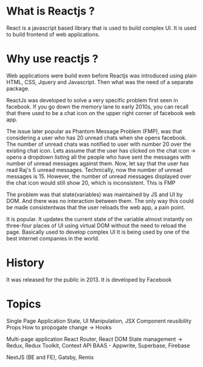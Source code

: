 # What is Reactjs ?

React is a javascript based library that is used to build complex UI. It is used to build frontend of web applications.

# Why use reactjs ?

Web applications were build even before Reactjs was introduced using plain HTML, CSS, Jquery and Javascript. Then what was the need of a separate package.

ReactJs was developed to solve a very specific problem first seen in facebook. If you go down the memory lane to early 2010s, you can recall that there used to be a chat icon on the upper right corner of facebook web app.

 The issue later popular as Phantom Message Problem (FMP), was that considering a user who has 20 unread chats when she opens facebook. The number of unread chats was notified to user with number 20 over the existing chat icon. Lets assume that the user has clicked on the chat icon -> opens a dropdown listing all the people who have sent the messages with number of unread messages against them. Now, let say that the user has read Raj's 5 unread messages. Technically, now the number of unread messages is 15. However, the number of unread messages displayed over the chat icon would still show 20, which is inconsistent. This is FMP

 The problem was that state(variables) was maintained by JS and UI by DOM. And there was no interaction between them. The only way this could be made consistentwas that the user reloads the web app, a pain point.

 It is popular. 
 It updates the current state of the variable almost instantly on three-four places of UI using virtual DOM without the need to reload the page. Basically used
 to develop complex UI
 It is being used by one of the best internet companies in the world.

 # History

 It was released for the public in 2013.
 It is developed by Facebook

 # Topics
 Single Page Application
 State, UI Manipulation, JSX
 Component reusibility
 Props
 How to propogate change -> Hooks

 Multi-page application
 React Router, React DOM
 State management -> Redux, Redux Toolkit, Context API
 BAAS - Appwrite, Superbase, Firebase

 NextJS (BE and FE), Gatsby, Remix


